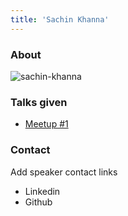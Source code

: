```yaml
---
title: 'Sachin Khanna'
---
```


### About

![sachin-khanna](/images/speakers/sachin-khanna.jpeg)

### Talks given

- [Meetup #1](/meetups/1)

### Contact

Add speaker contact links

- Linkedin
- Github
